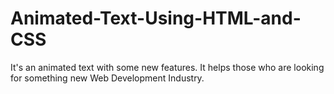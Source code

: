 # Animated-Text-Using-HTML-and-CSS
It's an animated text with some new features. It helps those who are looking for something new Web Development Industry.
